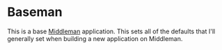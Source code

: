 # Baseman

This is a base [Middleman](http://middlemanapp.com/) application. This
sets all of the defaults that I'll generally set when building a new
application on Middleman.

